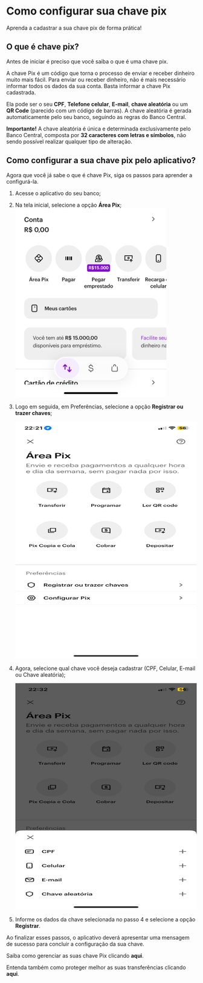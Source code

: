 
# Como configurar sua chave pix

Aprenda a cadastrar a sua chave pix de forma prática!

## O que é chave pix?

Antes de iniciar é preciso que você saiba o que é uma chave pix.

A chave Pix é um código que torna o processo de enviar e receber dinheiro muito mais fácil. Para enviar ou receber dinheiro, não é mais necessário informar todos os dados da sua conta. Basta informar a chave Pix cadastrada.

Ela pode ser o seu **CPF**, **Telefone celular**, **E-mail**, **chave aleatória** ou um **QR Code** (parecido com um código de barras). A chave aleatória é gerada automaticamente pelo seu banco, seguindo as regras do Banco Central.

**Importante!** A chave aleatória é única e determinada exclusivamente pelo Banco Central, composta por **32 caracteres com letras e símbolos**, não sendo possível realizar qualquer tipo de alteração.

## Como configurar a sua chave pix pelo aplicativo?

Agora que você já sabe o que é chave Pix, siga os passos para aprender a configurá-la.

1. Acesse o aplicativo do seu banco;
2. Na tela inicial, selecione a opção **Área Pix**;
   <img src="https://github.com/talicpaes1/pix-tutorial/blob/main/Imagens/inicial.PNG?raw=true" alt="Image" height="500" width="400">
   
3. Logo em seguida, em Preferências, selecione a opção **Registrar ou trazer chaves**;
   
   <img src="https://github.com/talicpaes1/pix-tutorial/blob/main/Imagens/area_pix.PNG?raw=true" alt="Image" height="628" width="828">
   
4. Agora, selecione qual chave você deseja cadastrar (CPF, Celular, E-mail ou Chave aleatória);
   
   <img src="https://github.com/talicpaes1/pix-tutorial/blob/main/Imagens/chave.PNG?raw=true" alt="Image" height="600" width="500">
   
5. Informe os dados da chave selecionada no passo 4 e selecione a opção **Registrar**.

Ao finalizar esses passos, o aplicativo deverá apresentar uma mensagem de sucesso para concluir a configuração da sua chave.

Saiba como gerenciar as suas chave Pix clicando **aqui**.

Entenda também como proteger melhor as suas transferências clicando **aqui**.


